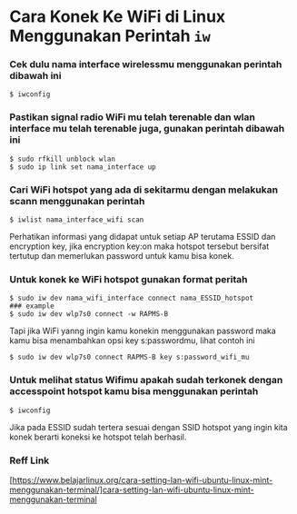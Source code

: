 # Cara Konek Ke WiFi di Linux Menggunakan Perintah `iw`


### Cek dulu nama interface wirelessmu menggunakan perintah dibawah ini
```
$ iwconfig
```

### Pastikan signal radio WiFi mu telah terenable dan wlan interface mu telah terenable juga, gunakan perintah dibawah ini
```
$ sudo rfkill unblock wlan
$ sudo ip link set nama_interface up
```

### Cari WiFi hotspot yang ada di sekitarmu dengan melakukan scann menggunakan perintah
```
$ iwlist nama_interface_wifi scan
```

Perhatikan informasi yang didapat untuk setiap AP terutama ESSID dan encryption key, jika  encryption key:on maka hotspot tersebut bersifat tertutup dan memerlukan password untuk kamu bisa konek.

### Untuk konek ke WiFi hotspot gunakan format peritah 
```
$ sudo iw dev nama_wifi_interface connect nama_ESSID_hotspot
### example
$ sudo iw dev wlp7s0 connect -w RAPMS-B
```
Tapi jika WiFi yanng ingin kamu konekin menggunakan password maka kamu bisa menambahkan opsi key s:passwordmu, lihat contoh ini
```
$ sudo iw dev wlp7s0 connect RAPMS-B key s:password_wifi_mu
```
### Untuk melihat status Wifimu apakah sudah terkonek dengan accesspoint hotspot kamu bisa menggunakan perintah 
```
$ iwconfig
```
Jika pada ESSID sudah tertera sesuai dengan SSID hotspot yang ingin kita konek berarti koneksi ke hotspot telah berhasil.

### Reff Link
[https://www.belajarlinux.org/cara-setting-lan-wifi-ubuntu-linux-mint-menggunakan-terminal/]cara-setting-lan-wifi-ubuntu-linux-mint-menggunakan-terminal
